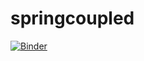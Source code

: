 # springcoupled


[![Binder](https://mybinder.org/badge_logo.svg)](https://mybinder.org/v2/gh/comphyorg/springcoupled.git/master?filepath=%2FCoupledCode.ipynb)
